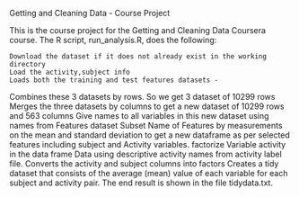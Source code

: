 Getting and Cleaning Data - Course Project

This is the course project for the Getting and Cleaning Data Coursera course. The R script, run_analysis.R, does the following:

    Download the dataset if it does not already exist in the working directory
    Load the activity,subject info
    Loads both the training and test features datasets -
   Combines these 3 datasets by rows. So we get 3 dataset of 10299 rows 
    Merges the three datasets by columns to get a new dataset of 10299 rows and 563 columns
Give names to all variables in this new dataset using names from Features dataset
Subset Name of Features by measurements on the mean and standard deviation to get a new dataframe as per selected features including subject and Activity variables.
factorize Variable activity in the data frame Data using descriptive activity names from activity label file.
   Converts the activity and subject columns into factors
   Creates a tidy dataset that consists of the average (mean) value of each variable for each subject and activity pair.
The end result is shown in the file tidydata.txt.